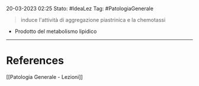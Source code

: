 20-03-2023 02:25
Stato: #IdeaLez
Tag: #PatologiaGenerale 

> induce l'attività di aggregazione piastrinica e la chemotassi

- Prodotto del metabolismo lipidico

---
# References 

[[Patologia Generale - Lezioni]]